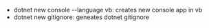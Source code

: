 - dotnet new console --language vb: creates new console app in vb
- dotnet new gitignore: geneates dotnet gitignore